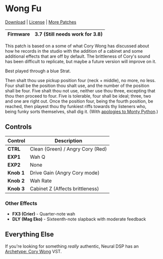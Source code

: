 # Wong Fu

[Download](https://github.com/markfeit/ampero/raw/master/patches/Wong-Fu.prst) | [License](README.md#License) | [More Patches](https://github.com/markfeit/ampero/tree/master/patches)

| Firmware | 3.7 (Still needs work for 3.8) | 
|----------|--------------------------------|

This patch is based on a some of what Cory Wong has discussed about
how he records in the studio with the addition of a cabinet and some
additional effects that are off by default.  The brittleness of Cory's
sound has been difficult to replicate, but maybe a future version will
improve on it.

Best played through a blue Strat.

Then shalt thou use pickup position four (neck + middle), no more, no
less.  Four shall be the position thou shalt use, and the number of
the position shall be four. Five shalt thou not use, neither use thou
three, excepting that thou then proceed to four. Five is tolerable,
four shall be ideal; three, two and one are right out.  Once the
position four, being the fourth position, be reached, then playest
thou thy funkiest riffs towards thy listeners who, being funky sorts
themselves, shall dig it.  (With [apologies to Monty
Python](https://en.wikipedia.org/wiki/Rabbit_of_Caerbannog#Holy_Hand_Grenade_of_Antioch).)


## Controls

| Control | Description |
| ------- | ----------- |
| **CTRL** | Clean (Green) / Angry Cory (Red) |
| **EXP1** | Wah Q |
| **EXP2** | None |
| **Knob 1** | Drive Gain (Angry Cory mode) |
| **Knob 2** | Wah Rate |
| **Knob 3** | Cabinet Z (Affects brittleness) |

### Other Effects

 * **FX3 (Crier)** - Quarter-note wah
 * **DLY (Mag Eko)** - Sixteenth-note slapback with moderate feedback



## Everything Else

If you're looking for something _really_ authentic, Neural DSP has an
[Archetype: Cory
Wong](https://neuraldsp.com/plugins/archetype-cory-wong) VST.
